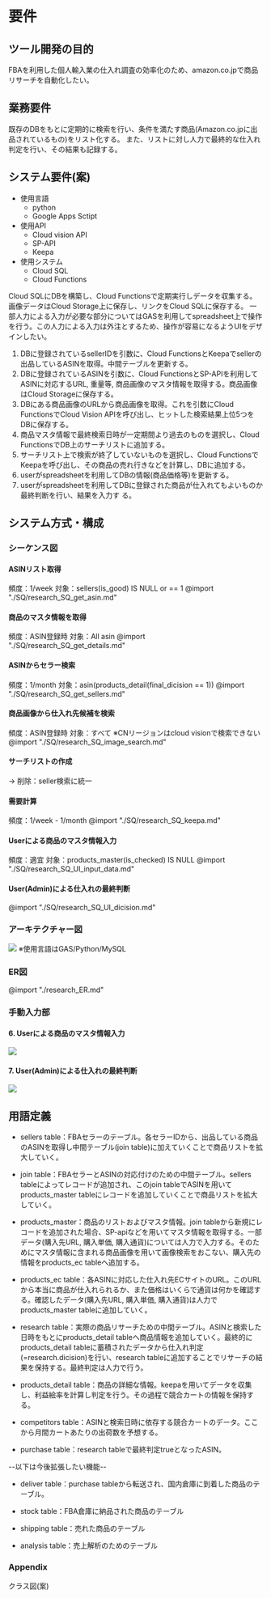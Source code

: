 # 要件

## ツール開発の目的

FBAを利用した個人輸入業の仕入れ調査の効率化のため、amazon.co.jpで商品リサーチを自動化したい。

## 業務要件

既存のDBをもとに定期的に検索を行い、条件を満たす商品(Amazon.co.jpに出品されているもの)をリスト化する。
また、リストに対し人力で最終的な仕入れ判定を行い、その結果も記録する。

## システム要件(案)

* 使用言語
    * python
    * Google Apps Sctipt
* 使用API
    * Cloud vision API
    * SP-API
    * Keepa
* 使用システム 
    * Cloud SQL
    * Cloud Functions

Cloud SQLにDBを構築し、Cloud Functionsで定期実行しデータを収集する。画像データはCloud Storage上に保存し、リンクをCloud SQLに保存する。
一部人力による入力が必要な部分についてはGASを利用してspreadsheet上で操作を行う。この人力による入力は外注とするため、操作が容易になるようUIをデザインしたい。

1. DBに登録されているsellerIDを引数に、Cloud FunctionsとKeepaでsellerの出品しているASINを取得。中間テーブルを更新する。
1. DBに登録されているASINを引数に、Cloud FunctionsとSP-APIを利用してASINに対応するURL, 重量等, 商品画像のマスタ情報を取得する。商品画像はCloud Storageに保存する。
1. DBにある商品画像のURLから商品画像を取得。これを引数にCloud FunctionsでCloud Vision APIを呼び出し、ヒットした検索結果上位5つをDBに保存する。
1. 商品マスタ情報で最終検索日時が一定期間より過去のものを選択し、Cloud FunctionsでDB上のサーチリストに追加する。
1. サーチリスト上で検索が終了していないものを選択し、Cloud FunctionsでKeepaを呼び出し、その商品の売れ行きなどを計算し、DBに追加する。
1. userがspreadsheetを利用してDBの情報(商品価格等)を更新する。
1. userがspreadsheetを利用してDBに登録された商品が仕入れてもよいものか最終判断を行い、結果を入力す
る。

## システム方式・構成
### シーケンス図
####  ASINリスト取得
頻度：1/week
対象：sellers(is_good) IS NULL or == 1
@import "./SQ/research_SQ_get_asin.md"

####  商品のマスタ情報を取得
頻度：ASIN登録時
対象：All asin
@import "./SQ/research_SQ_get_details.md"

####  ASINからセラー検索
頻度：1/month
対象：asin(products_detail(final_dicision == 1))
@import "./SQ/research_SQ_get_sellers.md"

####  商品画像から仕入れ先候補を検索
頻度：ASIN登録時
対象：すべて
※CNリージョンはcloud visionで検索できない
@import "./SQ/research_SQ_image_search.md"

####  サーチリストの作成
-> 削除：seller検索に統一

####  需要計算
頻度：1/week - 1/month
@import "./SQ/research_SQ_keepa.md"

####  Userによる商品のマスタ情報入力
頻度：適宜
対象：products_master(is_checked) IS NULL
@import "./SQ/research_SQ_UI_input_data.md"

#### User(Admin)による仕入れの最終判断
@import "./SQ/research_SQ_UI_dicision.md"


### アーキテクチャー図
![](./architecture.drawio.svg) 
※使用言語はGAS/Python/MySQL

### ER図
@import "./research_ER.md"


### 手動入力部
#### 6. Userによる商品のマスタ情報入力
![](./UI/data_input_UI.png)
#### 7. User(Admin)による仕入れの最終判断
![](./UI/final_dicision_UI.png)


## 用語定義

* sellers table：FBAセラーのテーブル。各セラーIDから、出品している商品のASINを取得し中間テーブル(join table)に加えていくことで商品リストを拡大していく。

* join table：FBAセラーとASINの対応付けのための中間テーブル。sellers tableによってレコードが追加され、このjoin tableでASINを用いてproducts_master tableにレコードを追加していくことで商品リストを拡大していく。

* products_master：商品のリストおよびマスタ情報。join tableから新規にレコードを追加された場合、SP-apiなどを用いてマスタ情報を取得する。一部データ(購入先URL, 購入単価, 購入通貨)については人力で入力する。そのためにマスタ情報に含まれる商品画像を用いて画像検索をおこない、購入先の情報をproducts_ec tableへ追加する。

* products_ec table：各ASINに対応した仕入れ先ECサイトのURL。このURLから本当に商品が仕入れられるか、また価格はいくらで通貨は何かを確認する。確認したデータ(購入先URL, 購入単価, 購入通貨)は人力でproducts_master tableに追加していく。

* research table：実際の商品リサーチための中間テーブル。ASINと検索した日時をもとにproducts_detail tableへ商品情報を追加していく。最終的にproducts_detail tableに蓄積されたデータから仕入れ判定(=research.dicision)を行い、research tableに追加することでリサーチの結果を保持する。最終判定は人力で行う。

* products_detail table：商品の詳細な情報。keepaを用いてデータを収集し、利益絵率を計算し判定を行う。その過程で競合カートの情報を保持する。

* competitors table：ASINと検索日時に依存する競合カートのデータ。ここから月間カートあたりの出荷数を予想する。

* purchase table：research tableで最終判定trueとなったASIN。

--以下は今後拡張したい機能--

* deliver table：purchase tableから転送され、国内倉庫に到着した商品のテーブル。

* stock table：FBA倉庫に納品された商品のテーブル

* shipping table：売れた商品のテーブル

* analysis table：売上解析のためのテーブル


### Appendix
クラス図(案)